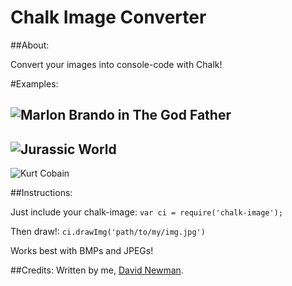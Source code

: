# Chalk Image Converter

##About:

Convert your images into console-code with Chalk!


#Examples:

![Marlon Brando in The God Father](http://i.imgur.com/nh3NsC1.jpg)
----
![Jurassic World](http://i.imgur.com/YCoVhPN.jpg)
----
![Kurt Cobain](http://i.imgur.com/QT4lVBA.jpg)


##Instructions:

Just include your chalk-image: `var ci = require('chalk-image');`

Then draw!: `ci.drawImg('path/to/my/img.jpg')`

Works best with BMPs and JPEGs!

##Credits:
Written by me, [David Newman](https://github.com/Newms34).
